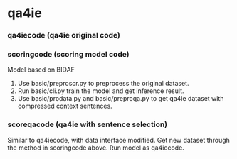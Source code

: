 # qa4ie

### qa4iecode (qa4ie original code)

### scoringcode (scoring model code)
Model based on BIDAF
1. Use basic/preproscr.py to preprocess the original dataset.
2. Run basic/cli.py train the model and get inference result.
3. Use basic/prodata.py and basic/preproqa.py to get qa4ie dataset with compressed context sentences.

### scoreqacode (qa4ie with sentence selection)
Similar to qa4iecode, with data interface modified.
Get new dataset through the method in scoringcode above. Run model as qa4iecode.
